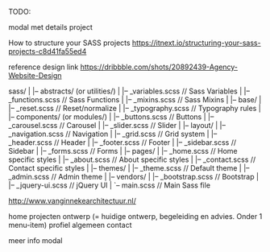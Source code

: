 TODO:

modal met details project

How to structure your SASS projects
https://itnext.io/structuring-your-sass-projects-c8d41fa55ed4

reference design link
https://dribbble.com/shots/20892439-Agency-Website-Design

sass/
|
|– abstracts/ (or utilities/)
| |– \_variables.scss // Sass Variables
| |– \_functions.scss // Sass Functions
| |– \_mixins.scss // Sass Mixins
|
|– base/
| |– \_reset.scss // Reset/normalize
| |– \_typography.scss // Typography rules
|
|– components/ (or modules/)
| |– \_buttons.scss // Buttons
| |– \_carousel.scss // Carousel
| |– \_slider.scss // Slider
|
|– layout/
| |– \_navigation.scss // Navigation
| |– \_grid.scss // Grid system
| |– \_header.scss // Header
| |– \_footer.scss // Footer
| |– \_sidebar.scss // Sidebar
| |– \_forms.scss // Forms
|
|– pages/
| |– \_home.scss // Home specific styles
| |– \_about.scss // About specific styles
| |– \_contact.scss // Contact specific styles
|
|– themes/
| |– \_theme.scss // Default theme
| |– \_admin.scss // Admin theme
|
|– vendors/
| |– \_bootstrap.scss // Bootstrap
| |– \_jquery-ui.scss // jQuery UI
|
`– main.scss // Main Sass file

http://www.vanginnekearchitectuur.nl/
<!-- Hoe moet de nav eruit zien? -->
home
projecten
ontwerp (= huidige ontwerp, begeleiding en advies. Onder 1 menu-item)
profiel
algemeen
contact


meer info modal
